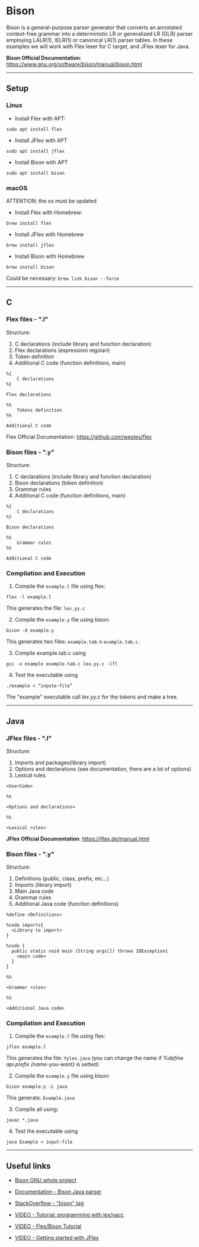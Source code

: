 # Bison
Bison is a general-purpose parser generator that converts an annotated context-free grammar into a deterministic LR or generalized LR (GLR) parser employing LALR(1), IELR(1) or canonical LR(1) parser tables.
In these examples we will work with Flex lexer for C target, and JFlex lexer for Java.

**Bison Official Documentation**: https://www.gnu.org/software/bison/manual/bison.html

---
## Setup

### Linux
* Install Flex with APT:
```
sudo apt install flex
```

* Install JFlex with APT
```
sudo apt install jflex
```

* Install Bison with APT
```
sudo apt install bison
```
### macOS
ATTENTION: the os must be updated

* Install Flex with Homebrew:
```
brew install flex
```

* Install JFlex with Homebrew
```
brew install jflex
```

* Install Bison with Homebrew
```
brew install bison
```
Could be necessary: `brew link bison --force`

---
## C

### Flex files - ".l"
Structure:
1. C declarations (include library and function declaration)
2. Flex declarations (espressioni regolari)
3. Token definition
4. Additional C code (function definitions, main)
```
%{
    C declarations
%}

Flex declarations

%%
    Tokens definition
%%

Additional C code
```

Flex Official Documentation: https://github.com/westes/flex
### Bison files - ".y"
Structure:
1. C declarations (include library and function declaration)
2. Bison declarations (token definition)
3. Grammar rules
4. Additional C code (function definitions, main)
```
%{
    C declarations
%}

Bison declarations

%%
    Grammar rules
%%

Additional C code
```

### Compilation and Execution

1. Compile the `example.l` file using flex:
```
flex -l example.l
```
This generates the file: `lex.yy.c`

2. Compile the `example.y` file using bison: 
```
bison -d example.y
```
This generates two files: `example.tab.h` `example.tab.c.`

3. Compile example.tab.c using
```
gcc -o example example.tab.c lex.yy.c -lfl
```

4. Test the executable using
```
./example < “inpute-file”
```
The "example" executable call *lex.yy.c* for the tokens and make a tree.

---
## Java
### JFlex files - ".l"
Structure:
1. Imports and packages(library import)
2. Options and declarations (see documentation, there are a lot of options)
3. Lexical rules
```
<UserCode>

%%

<Options and declarations>

%%

<Lexical rules>
```

**JFlex Official Documentation**: https://jflex.de/manual.html

### Bison files - ".y"
Structure:
1. Definitions (public, class, prefix, etc...)
2. Imports (library import)
3. Main Java code
4. Grammar rules
5. Additional Java code (function definitions)
```
%define <Definitions>

%code imports{
  <Library to import>
}

%code {
  public static void main (String args[]) throws IOException{
    <main code>
  }
}

%%

<Grammar rules>

%%

<Additional Java code>
```

### Compilation and Execution
1. Compile the `example.l` file using flex:
```
jflex example.l
```
This generates the file: `Yylex.java` (you can change the name if *%define api.prefix {name-you-want}* is setted)

2. Compile the `example.y` file using bison: 
```
bison example.y -L java
```
This generate: `Example.java`

3. Compile all using:
```
javac *.java
```

4. Test the executable using
```
java Example < input-file
```
---
## Useful links
* [Bison GNU whole project](https://www.gnu.org/software/bison/)

* [Documentation - Bison Java parser](https://www.gnu.org/software/bison/manual/html_node/Java-Parsers.html)

* [StackOverflow - "bison" tag](https://stackoverflow.com/questions/tagged/bison)

* [VIDEO - Tutorial: programming with lex/yacc](https://www.youtube.com/playlist?list=PLkB3phqR3X43IRqPT0t1iBfmT5bvn198Z)

* [VIDEO - Flex/Bison Tutorial](https://www.youtube.com/playlist?list=PLYwB_l2-dW_TDMsd2Us_V8yaJlCzDOtlU)

* [VIDEO - Getting started with JFlex](https://www.youtube.com/watch?v=IV1Rwq7ERR4&list=RDCMUC6-g6xhqyX14ENhZBC2fznw&start_radio=1&t=621)
